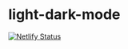 # light-dark-mode
[![Netlify Status](https://api.netlify.com/api/v1/badges/5919628e-7c3a-4631-857e-bbae4225b487/deploy-status)](https://app.netlify.com/sites/keen-visvesvaraya-865c4d/deploys)
